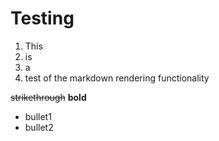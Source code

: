 # Testing

1. This
1. is
1. a
1. test of the markdown rendering functionality

~~strikethrough~~
**bold**
* bullet1
* bullet2